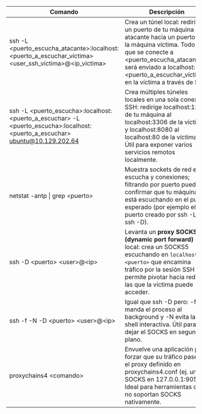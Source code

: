 
| Comando                                                                                                                      | Descripción                                                                                                                                                                                                                                  | Ejemplo                                                              |
| ---------------------------------------------------------------------------------------------------------------------------- | -------------------------------------------------------------------------------------------------------------------------------------------------------------------------------------------------------------------------------------------- | -------------------------------------------------------------------- |
| ssh -L <puerto_escucha_atacante>:localhost:<puerto_a_escuchar_víctima> <user_ssh_víctima>@<ip_víctima>                       | Crea un túnel local: redirige un puerto de tu máquina atacante hacia un puerto en la máquina víctima. Todo lo que se conecte a <puerto_escucha_atacante> será enviado a localhost:<puerto_a_escuchar_víctima> en la víctima a través de SSH. | ssh -L 1234:localhost:3306 ubuntu@10.129.202.64                      |
| ssh -L <puerto_escucha>:localhost:<puerto_a_escuchar> -L <puerto_escucha>:localhost:<puerto_a_escuchar> ubuntu@10.129.202.64 | Crea múltiples túneles locales en una sola conexión SSH: redirige localhost:1234 de tu máquina al localhost:3306 de la víctima y localhost:8080 al localhost:80 de la víctima. Útil para exponer varios servicios remotos localmente.        | ssh -L 1234:localhost:3306 -L 8080:localhost:80 ubuntu@10.129.202.64 |
| netstat -antp \| grep \<puerto>                                                                                              | Muestra sockets de red en escucha y conexiones; filtrando por puerto puedes confirmar que tu máquina está escuchando en el puerto esperado (por ejemplo el puerto creado por ssh -L o ssh -D).                                               | netstat -antp \| grep 1234                                           |
| ssh -D \<puerto> \<user>@\<ip>                                                                                               | Levanta un **proxy SOCKS (dynamic port forward)** local: crea un SOCKS5 escuchando en `localhost:<puerto>` que encamina tráfico por la sesión SSH y permite pivotar hacia redes a las que la víctima puede acceder.                          | ssh -D 9050 ubuntu@10.129.202.64                                     |
| ssh -f -N -D \<puerto> \<user>@\<ip>                                                                                         | Igual que ssh -D pero: -f manda el proceso al background y -N evita lanzar shell interactiva. Útil para dejar el SOCKS en segundo plano.                                                                                                     | ssh -f -N -D 9050 ubuntu@10.129.202.64                               |
| proxychains4 \<comando>                                                                                                      | Envuelve una aplicación para forzar que su tráfico pase por el proxy definido en proxychains4.conf (ej. un SOCKS en 127.0.0.1:9050). Ideal para herramientas que no soportan SOCKS nativamente.                                              | proxychains4 nmap -sT -Pn -p1-1024 172.16.5.0/24                     |
